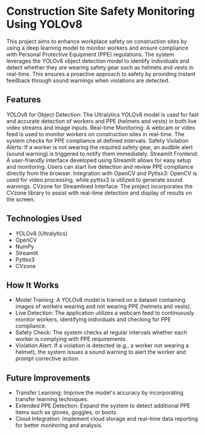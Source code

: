 #  Construction Site Safety Monitoring Using YOLOv8 
This project aims to enhance workplace safety on construction sites by using a deep learning model to monitor workers and ensure compliance with Personal Protective Equipment (PPE) regulations. The system leverages the YOLOv8 object detection model to identify individuals and detect whether they are wearing safety gear such as helmets and vests in real-time. This ensures a proactive approach to safety by providing instant feedback through sound warnings when violations are detected.

## Features
YOLOv8 for Object Detection: The Ultralytics YOLOv8 model is used for fast and accurate detection of workers and PPE (helmets and vests) in both live video streams and image inputs.
Real-time Monitoring: A webcam or video feed is used to monitor workers on construction sites in real-time. The system checks for PPE compliance at defined intervals.
Safety Violation Alerts: If a worker is not wearing the required safety gear, an audible alert (sound warning) is triggered to notify them immediately.
Streamlit Frontend: A user-friendly interface developed using Streamlit allows for easy setup and monitoring. Users can start live detection and review PPE compliance directly from the browser.
Integration with OpenCV and Pyttsx3: OpenCV is used for video processing, while pyttsx3 is utilized to generate sound warnings.
CVzone for Streamlined Interface: The project incorporates the CVzone library to assist with real-time detection and display of results on the screen.

## Technologies Used
* YOLOv8 (Ultralytics)
* OpenCV
* NumPy
* Streamlit
* Pyttsx3
* CVzone
## How It Works
* Model Training: A YOLOv8 model is trained on a dataset containing images of workers wearing and not wearing PPE (helmets and vests).
* Live Detection: The application utilizes a webcam feed to continuously monitor workers, identifying individuals and checking for PPE compliance.
* Safety Check: The system checks at regular intervals whether each worker is complying with PPE requirements.
* Violation Alert: If a violation is detected (e.g., a worker not wearing a helmet), the system issues a sound warning to alert the worker and prompt corrective action.

## Future Improvements
* Transfer Learning: Improve the model's accuracy by incorporating transfer learning techniques.
* Extended PPE Detection: Expand the system to detect additional PPE items such as gloves, goggles, or boots.
* Cloud Integration: Implement cloud storage and real-time data reporting for better monitoring and analysis.
